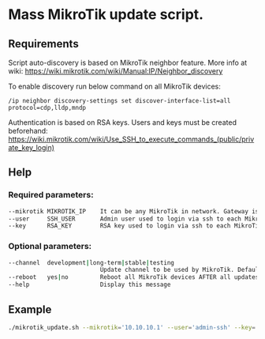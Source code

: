 # Mass MikroTik update script.

## Requirements 
Script auto-discovery is based on MikroTik neighbor feature. More info at wiki:
<https://wiki.mikrotik.com/wiki/Manual:IP/Neighbor_discovery>

To enable discovery run below command on all MikroTik devices:
```MikroTik
/ip neighbor discovery-settings set discover-interface-list=all protocol=cdp,lldp,mndp
```

Authentication is based on RSA keys. Users and keys must be created beforehand:
<https://wiki.mikrotik.com/wiki/Use_SSH_to_execute_commands_(public/private_key_login)>

## Help

### Required parameters:
```Bash
--mikrotik MIKROTIK_IP    It can be any MikroTik in network. Gateway is recomended. 
--user     SSH_USER       Admin user used to login via ssh to each MikroTik device.
--key      RSA_KEY        RSA key used to login via ssh to each MikroTik device.
```

### Optional parameters:
```Bash
--channel  development|long-term|stable|testing
                          Update channel to be used by MikroTik. Default: stable
--reboot   yes|no         Reboot all MikroTik devices AFTER all updates are downloaded. Default:no
--help                    Display this message
```

## Example 
```Bash
./mikrotik_update.sh --mikrotik='10.10.10.1' --user='admin-ssh' --key='~/.ssh/mikrotik_2048' --channel='stable' --reboot='yes'
```
    
